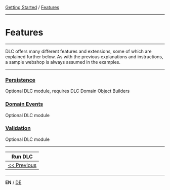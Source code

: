 [Getting Started](../index_en.md) / [Features](features_en.md)

---

# Features

---

DLC offers many different features and extensions, some of which are explained further below.
As with the previous explanations and instructions, a sample webshop is always assumed in the examples.

---

### [Persistence](../features/persistence_en.md)
Optional DLC module, requires DLC Domain Object Builders
### [Domain Events](../features/domain_events_en.md)
Optional DLC module
### [Validation](../features/validation_support_en.md)
Optional DLC module

---

|             **Run DLC**              |
|:------------------------------------:|
| [<< Previous](run_application_en.md) |

---

**EN** / [DE](../../german/guides/features_de.md)
